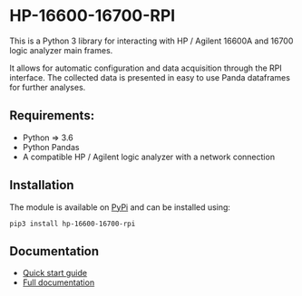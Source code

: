 # HP-16600-16700-RPI

This is a Python 3 library for interacting with HP / Agilent 16600A and 16700 logic analyzer main frames.

It allows for automatic configuration and data acquisition through the RPI interface.
The collected data is presented in easy to use Panda dataframes for further analyses.

## Requirements:

- Python => 3.6
- Python Pandas
- A compatible HP / Agilent logic analyzer with a network connection

## Installation

The module is available on [PyPi](https://pypi.org/project/hp-16600-16700-rpi/) and can be installed using:

```
pip3 install hp-16600-16700-rpi
```

## Documentation

- [Quick start guide](https://hp-16600-16700-rpi.readthedocs.io/en/latest/source/quickstart.html)
- [Full documentation](https://hp-16600-16700-rpi.readthedocs.io/en/latest/index.html)
